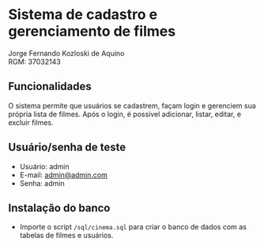 # Sistema de cadastro e gerenciamento de filmes

 Jorge Fernando Kozloski de Aquino  
 RGM: 37032143

## Funcionalidades
O sistema permite que usuários se cadastrem, façam login e gerenciem sua própria lista de filmes. Após o login, é possível adicionar, listar, editar, e excluir filmes.

## Usuário/senha de teste
- Usuário: admin
- E-mail: admin@admin.com
- Senha: admin

## Instalação do banco
- Importe o script `/sql/cinema.sql` para criar o banco de dados com as tabelas de filmes e usuários.